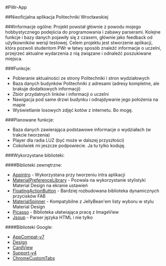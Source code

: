 #PWr-App

##Nieoficjalna aplikacja Politechniki Wrocławskiej



###Informacje ogólne:
Projekt powstał głównie z powodu mojego hobbystycznego podejścia do programowania i zabawy parserami. Kolejne funkcje i bazy danych pojawiły się z czasem, głównie jako feedback od użytkowników wersji testowej. Celem projektu jest stworzenie aplikacji, która pozwoli studentom PWr w łatwy sposób znaleźć informacje o uczelni, przejrzeć aktualne wydarzenia z nią związane i odnaleźć poszukiwane miejsca.



###Funkcje:
* Pobieranie aktualności ze strony Politechniki i stron wydziałowych
* Baza danych budynków Politechniki z adresami (adresy kompletne, ale brakuje dodatkowych informacji)
* Zbiór przydatnych linków i informacji o uczelni
* Nawigacja pod same drzwi budynku i odnajdywanie jego położenia na mapie
* Wyświetlanie losowych zdjęć kotów z internetu. Bo mogę.

###Planowane funkcje:
* Baza danych zawierająca podstawowe informacje o wydziałach (w trakcie tworzenia)
* Player dla radia LUZ (być może w dalszej przyszłości)
* Cokolwiek mi jeszcze podpowiecie. Ja tu tylko koduję.

###Wykorzystane biblioteki:

####Biblioteki zewnętrzne:
* [Appintro](https://github.com/PaoloRotolo/AppIntro) - Wykorzystana przy tworzeniu intra aplikacji
* [MaterialPreferenceLibrary](https://github.com/AndroidDeveloperLB/MaterialPreferenceLibrary) - Pozwala na wykorzystanie stylistyki Material Design na ekranie ustawień
* [FloatingActionButton](https://github.com/Clans/FloatingActionButton) - Bardziej rozbudowana biblioteka dynamicznych przycisków FAB
* [MaterialSpinner](https://github.com/jaredrummler/Material-Spinner) - Kompatybilne z JellyBean'em listy wyboru w stylu Material Design
* [Picasso](https://github.com/square/picasso) - Biblioteka ułatwiająca pracę z ImageView
* [Jsoup](https://github.com/jhy/jsoup/) - Parser języka HTML i nie tylko

####Biblioteki Google:
* [AppCompat-v7](https://github.com/android/platform_frameworks_support/tree/master/v7/appcompat)
* [Design](https://github.com/googlecodelabs/android-design-library)
* [CardView](https://github.com/googlesamples/android-CardView)
* [Support-v4](https://github.com/android/platform_frameworks_support/tree/master/v4/java/android/support/v4)
* [ChromeCustomTabs](https://github.com/GoogleChrome/custom-tabs-client)
